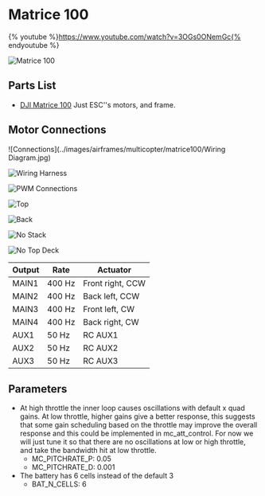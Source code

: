 # Matrice 100

{% youtube %}https://www.youtube.com/watch?v=3OGs0ONemGc{% endyoutube %}

![Matrice 100](../images/airframes/multicopter/matrice100/Matrice100.jpg)

## Parts List

  * [DJI Matrice 100](http://store.dji.com/product/matrice-100) Just ESC''s motors, and frame.

## Motor Connections

![Connections](../images/airframes/multicopter/matrice100/Wiring Diagram.jpg)

![Wiring Harness](../images/airframes/multicopter/matrice100/WiringHarness.jpg)

![PWM Connections](../images/airframes/multicopter/matrice100/PwmInput.jpg)

![Top](../images/airframes/multicopter/matrice100/Top.jpg)

![Back](../images/airframes/multicopter/matrice100/Back.jpg)

![No Stack](../images/airframes/multicopter/matrice100/NoStack.jpg)

![No Top Deck](../images/airframes/multicopter/matrice100/NoTopDeck.jpg)

| Output | Rate | Actuator |
| -- | -- | -- |
| MAIN1 | 400 Hz | Front right, CCW |
| MAIN2 | 400 Hz | Back left, CCW |
| MAIN3 | 400 Hz | Front left, CW |
| MAIN4 | 400 Hz | Back right, CW |
| AUX1 | 50 Hz | RC AUX1 |
| AUX2 | 50 Hz | RC AUX2 |
| AUX3 | 50 Hz | RC AUX3 |

## Parameters

* At high throttle the inner loop causes oscillations with default x quad gains. At low throttle, higher gains give a better response, this suggests that some gain scheduling based on the throttle may improve the overall response and this could be implemented in mc_att_control. For now we will just tune it so that there are no oscillations at low or high throttle, and take the bandwidth hit at low throttle.
	* MC_PITCHRATE_P: 0.05
	* MC_PITCHRATE_D: 0.001
* The battery has 6 cells instead of the default 3
	* BAT_N_CELLS: 6
